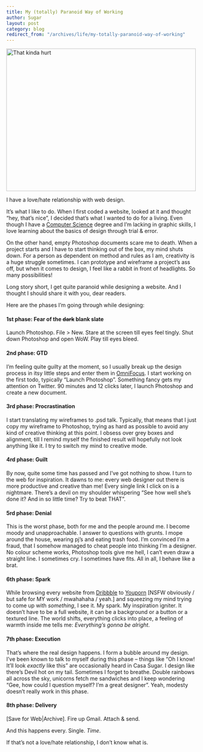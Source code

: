 ```yaml
---
title: My (totally) Paranoid Way of Working
author: Sugar
layout: post
category: blog
redirect_from: "/archives/life/my-totally-paranoid-way-of-working"
---
```

[<img src="http://farm5.static.flickr.com/4020/4465852728_70f61fce92.jpg" width="500" height="375" alt="That kinda hurt" />][1]

I have a love/hate relationship with web design.

It&#8217;s what I like to do. When I first coded a website, looked at it and thought &#8220;hey, that&#8217;s nice&#8221;, I decided that&#8217;s what I wanted to do for a living. Even though I have a [Computer Science][2] degree and I&#8217;m lacking in graphic skills, I love learning about the basics of design through trial &#038; error.

On the other hand, empty Photoshop documents scare me to death. When a project starts and I have to start thinking out of the box, my mind shuts down. For a person as dependent on method and rules as I am, creativity is a huge struggle sometimes. I can prototype and wireframe a project&#8217;s ass off, but when it comes to design, I feel like a rabbit in front of headlights. So many possibilities!

Long story short, I get quite paranoid while designing a website. And I thought I should share it with you, dear readers.

Here are the phases I&#8217;m going through while designing:

#### 1st phase: Fear of the <del>dark</del> blank slate

Launch Photoshop. File > New. Stare at the screen till eyes feel tingly. Shut down Photoshop and open WoW. Play till eyes bleed.

#### 2nd phase: GTD

I&#8217;m feeling quite guilty at the moment, so I usually break up the design process in itsy little steps and enter them in [OmniFocus][3]. I start working on the first todo, typically &#8220;Launch Photoshop&#8221;. Something fancy gets my attention on Twitter. 90 minutes and 12 clicks later, I launch Photoshop and create a new document.

#### 3rd phase: Procrastination

I start translating my wireframes to .psd talk. Typically, that means that I just copy my wireframe to Photoshop, trying as hard as possible to avoid any kind of creative thinking at this point. I obsess over grey boxes and alignment, till I remind myself the finished result will hopefully not look anything like it. I try to switch my mind to creative mode.

#### 4rd phase: Guilt

By now, quite some time has passed and I&#8217;ve got nothing to show. I turn to the web for inspiration. It dawns to me: every web designer out there is more productive and creative than me! Every single link I click on is a nightmare. There&#8217;s a devil on my shoulder whispering &#8220;See how well she&#8217;s done it? And in so little time? Try to beat THAT&#8221;.

#### 5rd phase: Denial

This is the worst phase, both for me and the people around me. I become moody and unapproachable. I answer to questions with grunts. I mope around the house, wearing pj&#8217;s and eating trash food. I&#8217;m convinced I&#8217;m a fraud, that I somehow managed to cheat people into thinking I&#8217;m a designer. No colour scheme works, Photoshop tools give me hell, I can&#8217;t even draw a straight line. I sometimes cry. I sometimes have fits. All in all, I behave like a brat.

#### 6th phase: Spark

While browsing every website from [Dribbble][4] to [Youporn][5] [NSFW obviously / but safe for MY work / mwahahaha / yeah.] and squeezing my mind trying to come up with *something*, I see it. My spark. My inspiration igniter. It doesn&#8217;t have to be a full website, it can be a background or a button or a textured line. The world shifts, everything clicks into place, a feeling of warmth inside me tells me: *Everything&#8217;s gonna be alright*.

#### 7th phase: Execution

That&#8217;s where the real design happens. I form a bubble around my design. I&#8217;ve been known to talk to myself during this phase &#8211; things like &#8220;Oh I know! It&#8217;ll look *exactly* like this&#8221; are occasionally heard in Casa Sugar. I design like there&#8217;s Devil hot on my tail. Sometimes I forget to breathe. Double rainbows all across the sky, unicorns fetch me sandwiches and I keep wondering &#8220;Gee, how could I question myself? I&#8217;m a great designer&#8221;. Yeah, modesty doesn&#8217;t really work in this phase.

#### 8th phase: Delivery

[Save for Web|Archive]. Fire up Gmail. Attach &#038; send.

And this happens every. Single. *Time*.

If that&#8217;s not a love/hate relationship, I don&#8217;t know what is.

 [1]: http://www.flickr.com/photos/sugarenia/4465852728/ "That kinda hurt by Sug@r, on Flickr"
 [2]: http://www.csd.uoc.gr
 [3]: http://www.omnigroup.com/products/omnifocus/
 [4]: http://www.dribbble.com
 [5]: http://www.youporn.com
